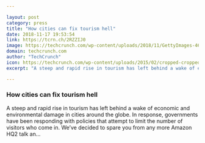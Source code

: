 ```yaml
---

layout: post
category: press
title: "How cities can fix tourism hell"
date: 2018-11-17 19:53:54
link: https://tcrn.ch/2RZZIJ0
image: https://techcrunch.com/wp-content/uploads/2018/11/GettyImages-468660868.jpg?w=601
domain: techcrunch.com
author: "TechCrunch"
icon: https://techcrunch.com/wp-content/uploads/2015/02/cropped-cropped-favicon-gradient.png?w=180
excerpt: "A steep and rapid rise in tourism has left behind a wake of economic and environmental damage in cities around the globe. In response, governments have been responding with policies that attempt to limit the number of visitors who come in. We’ve decided to spare you from any more Amazon HQ2 talk an…"

---
```


### How cities can fix tourism hell

A steep and rapid rise in tourism has left behind a wake of economic and environmental damage in cities around the globe. In response, governments have been responding with policies that attempt to limit the number of visitors who come in. We’ve decided to spare you from any more Amazon HQ2 talk an…